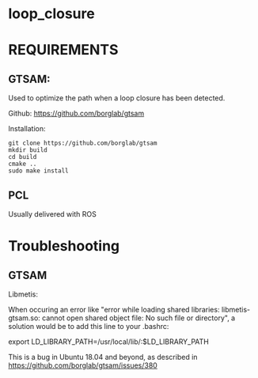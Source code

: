 # loop_closure


# REQUIREMENTS

## GTSAM: ##


Used to optimize the path when a loop closure has been detected.

Github: https://github.com/borglab/gtsam

Installation:

    git clone https://github.com/borglab/gtsam
    mkdir build
    cd build
    cmake ..
    sudo make install

## PCL ##

Usually delivered with ROS

# Troubleshooting #

## GTSAM ##

Libmetis:

When occuring an error like "error while loading shared libraries: libmetis-gtsam.so: cannot open shared object file: No such file or directory",
a solution would be to add this line to your .bashrc:

export LD_LIBRARY_PATH=/usr/local/lib/:$LD_LIBRARY_PATH

This is a bug in Ubuntu 18.04 and beyond, as described in https://github.com/borglab/gtsam/issues/380